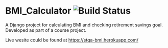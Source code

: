 # BMI_Calculator ![Build Status](https://travis-ci.com/rayhanramin/BMI_Calculator.svg?branch=main)
A Django project for calculating BMI and checking retirement savings goal. Developed as part of a course project. 

Live wesite could be found at https://stqa-bmi.herokuapp.com/
